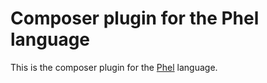 # Composer plugin for the Phel language

This is the composer plugin for the [Phel](http://phel-lang.org) language.
